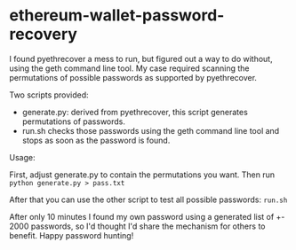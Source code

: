 # ethereum-wallet-password-recovery

I found pyethrecover a mess to run, but figured out a way to do without, using the geth command line tool.
My case required scanning the permutations of possible passwords as supported by pyethrecover.

Two scripts provided:
- generate.py: derived from pyethrecover, this script generates permutations of passwords.
- run.sh checks those passwords using the geth command line tool and stops as soon as the password is found.

Usage:

First, adjust generate.py to contain the permutations you want. Then run
`python generate.py > pass.txt`

After that you can use the other script to test all possible passwords:
`run.sh`

After only 10 minutes I found my own password using a generated list of +- 2000 passwords, so 
I'd thought I'd share the mechanism for others to benefit. Happy password hunting!
